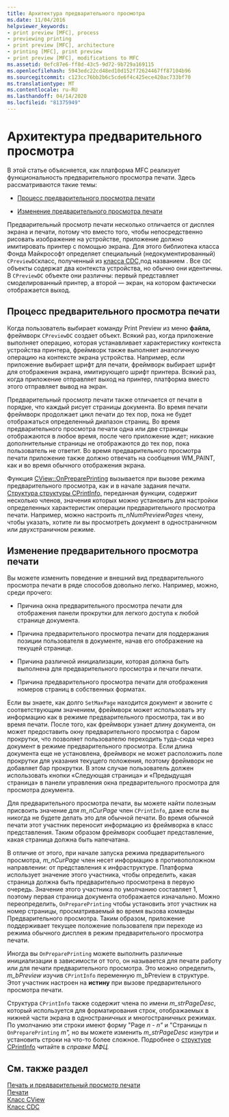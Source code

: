 ```yaml
---
title: Архитектура предварительного просмотра
ms.date: 11/04/2016
helpviewer_keywords:
- print preview [MFC], process
- previewing printing
- print preview [MFC], architecture
- printing [MFC], print preview
- print preview [MFC], modifications to MFC
ms.assetid: 0efc87e6-ff8d-43c5-9d72-9b729a169115
ms.openlocfilehash: 5943edc22cd48ed10d152f72624467ff87104b96
ms.sourcegitcommit: c123cc76bb2b6c5cde6f4c425ece420ac733bf70
ms.translationtype: MT
ms.contentlocale: ru-RU
ms.lasthandoff: 04/14/2020
ms.locfileid: "81375949"
---
```

# <a name="print-preview-architecture"></a>Архитектура предварительного просмотра

В этой статье объясняется, как платформа MFC реализует функциональность предварительного просмотра печати. Здесь рассматриваются такие темы:

- [Процесс предварительного просмотра печати](#_core_the_print_preview_process)

- [Изменение предварительного просмотра печати](#_core_modifying_print_preview)

Предварительный просмотр печати несколько отличается от дисплея экрана и печати, потому что вместо того, чтобы непосредственно рисовать изображение на устройстве, приложение должно имитировать принтер с помощью экрана. Для этого библиотека класса Фонда Майкрософт определяет специальный (недокументированный) `CPreviewDC`класс, полученный из [класса CDC,](../mfc/reference/cdc-class.md)под названием . Все `CDC` объекты содержат два контекста устройства, но обычно они идентичны. В `CPreviewDC` объекте они различны: первый представляет смоделированный принтер, а второй — экран, на котором фактически отображается выход.

## <a name="the-print-preview-process"></a><a name="_core_the_print_preview_process"></a>Процесс предварительного просмотра печати

Когда пользователь выбирает команду Print Preview из меню **файла,** фреймворк `CPreviewDC` создает объект. Всякий раз, когда приложение выполняет операцию, которая устанавливает характеристику контекста устройства принтера, фреймворк также выполняет аналогичную операцию на контексте экрана устройства. Например, если приложение выбирает шрифт для печати, фреймворк выбирает шрифт для отображения экрана, имитирующего шрифт принтера. Всякий раз, когда приложение отправляет выход на принтер, платформа вместо этого отправляет вывод на экран.

Предварительный просмотр печати также отличается от печати в порядке, что каждый рисует страницы документа. Во время печати фреймворк продолжает цикл печати до тех пор, пока не будет отображаться определенный диапазон страниц. Во время предварительного просмотра печати одна или две страницы отображаются в любое время, после чего приложение ждет; никакие дополнительные страницы не отображаются до тех пор, пока пользователь не ответит. Во время предварительного просмотра печати приложение также должно отвечать на сообщения WM_PAINT, как и во время обычного отображения экрана.

Функция [CView::OnPreparePrinting](../mfc/reference/cview-class.md#onprepareprinting) вызывается при вызове режима предварительного просмотра, как и в начале задания печати. [Структура структуры CPrintInfo,](../mfc/reference/cprintinfo-structure.md) переданная функции, содержит несколько членов, значения которых можно установить для настройки определенных характеристик операции предварительного просмотра печати. Например, можно настроить *m_nNumPreviewPages* члену, чтобы указать, хотите ли вы просмотреть документ в одностраничном или двухстраничном режиме.

## <a name="modifying-print-preview"></a><a name="_core_modifying_print_preview"></a>Изменение предварительного просмотра печати

Вы можете изменить поведение и внешний вид предварительного просмотра печати в ряде способов довольно легко. Например, можно, среди прочего:

- Причина окна предварительного просмотра печати для отображения панели прокрутки для легкого доступа к любой странице документа.

- Причина предварительного просмотра печати для поддержания позиции пользователя в документе, начав его отображение на текущей странице.

- Причина различной инициализации, которая должна быть выполнена для предварительного просмотра и печати печати.

- Причина предварительного просмотра печати для отображения номеров страниц в собственных форматах.

Если вы знаете, как долго `SetMaxPage` находится документ и звоните с соответствующим значением, фреймворк может использовать эту информацию как в режиме предварительного просмотра, так и во время печати. После того, как фреймворк узнает длину документа, он может предоставить окну предварительного просмотра с баром прокрутки, что позволяет пользователю переходить туда-сюда через документ в режиме предварительного просмотра. Если длина документа еще не установлена, фреймворк не может расположить поле прокрутки для указания текущего положения, поэтому фреймворк не добавляет бар прокрутки. В этом случае пользователь должен использовать кнопки «Следующая страница» и «Предыдущая страница» в панели управления окна предварительного просмотра для просмотра документа.

Для предварительного просмотра печати, вы можете найти полезным присвоить значение *для m_nCurPage* член `CPrintInfo`, даже если вы никогда не будете делать это для обычной печати. Во время обычной печати этот участник переносит информацию из фреймворка в класс представления. Таким образом фреймворк сообщает представление, какая страница должна быть напечатана.

В отличие от этого, при начале запуска режима предварительного просмотра, *m_nCurPage* член несет информацию в противоположном направлении: от представления к инфраструктуре. Платформа использует значение этого участника, чтобы определить, какая страница должна быть предварительно просмотрена в первую очередь. Значение этого участника по умолчанию составляет 1, поэтому первая страница документа отображается изначально. Можно переопределить, `OnPreparePrinting` чтобы установить этот участник на номер страницы, просматриваемый во время вызова команды Предварительного просмотра. Таким образом, приложение поддерживает текущее положение пользователя при переходе из режима обычного дисплея в режим предварительного просмотра печати.

Иногда вы `OnPreparePrinting` можете выполнить различные инициализации в зависимости от того, он называется для печати работу или для печати предварительного просмотра. Это можно определить, *m_bPreview* изучив `CPrintInfo` переменную m_bPreview в структуре. Этот участник настроен на **истину** при вызове предварительного просмотра печати.

Структура `CPrintInfo` также содержит члена по имени *m_strPageDesc*, который используется для форматирования строк, отображаемых в нижней части экрана в одностраничных и многостраничных режимах. По умолчанию эти строки имеют форму "Page *n* -  *n"* и "Страницы n `OnPreparePrinting` *m",* но вы можете изменить *m_strPageDesc* изнутри и установить строки на что-то более сложное. Подробнее о [структуре CPrintInfo](../mfc/reference/cprintinfo-structure.md) читайте в *справке МФЦ.*

## <a name="see-also"></a>См. также раздел

[Печать и предварительный просмотр печати](../mfc/printing-and-print-preview.md)<br/>
[Печати](../mfc/printing.md)<br/>
[Класс CView](../mfc/reference/cview-class.md)<br/>
[Класс CDC](../mfc/reference/cdc-class.md)
